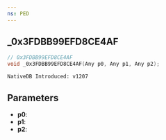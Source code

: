 ```yaml
---
ns: PED
---
```

## _0x3FDBB99EFD8CE4AF

```c
// 0x3FDBB99EFD8CE4AF
void _0x3FDBB99EFD8CE4AF(Any p0, Any p1, Any p2);
```

```
NativeDB Introduced: v1207
```

## Parameters
* **p0**:
* **p1**:
* **p2**:

